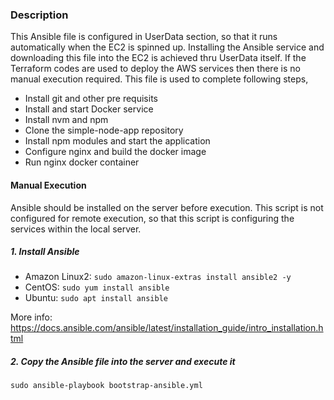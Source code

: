 ### Description

This Ansible file is configured in UserData section, so that it runs automatically when the EC2 is spinned up. Installing the Ansible service and downloading this file into the EC2 is achieved thru UserData itself. If the Terraform codes are used to deploy the AWS services then there is no manual execution required. This file is used to complete following steps,
- Install git and other pre requisits
- Install and start Docker service
- Install nvm and npm
- Clone the simple-node-app repository
- Install npm modules and start the application
- Configure nginx and build the docker image
- Run nginx docker container

#### Manual Execution

Ansible should be installed on the server before execution. This script is not configured for remote execution, so that this script is configuring the services within the local server.

##### 1. Install Ansible
 * Amazon Linux2: `sudo amazon-linux-extras install ansible2 -y`
 * CentOS: `sudo yum install ansible`
 * Ubuntu: `sudo apt install ansible`

More info: https://docs.ansible.com/ansible/latest/installation_guide/intro_installation.html

##### 2. Copy the Ansible file into the server and execute it

`sudo ansible-playbook bootstrap-ansible.yml`
